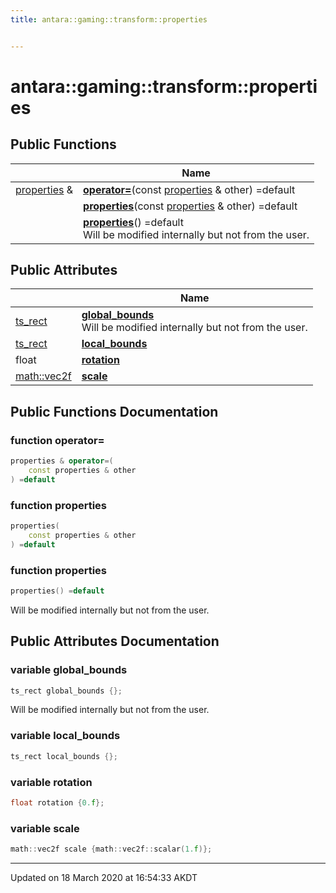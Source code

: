 ```yaml
---
title: antara::gaming::transform::properties


---
```


# antara::gaming::transform::properties















## Public Functions

|                | Name           |
| -------------- | -------------- |
| [properties](Classes/structantara_1_1gaming_1_1transform_1_1properties.md) & | **[operator=](Classes/structantara_1_1gaming_1_1transform_1_1properties.md#function-operator=)**(const [properties](Classes/structantara_1_1gaming_1_1transform_1_1properties.md) & other) =default  |
|  | **[properties](Classes/structantara_1_1gaming_1_1transform_1_1properties.md#function-properties)**(const [properties](Classes/structantara_1_1gaming_1_1transform_1_1properties.md) & other) =default  |
|  | **[properties](Classes/structantara_1_1gaming_1_1transform_1_1properties.md#function-properties)**() =default <br>Will be modified internally but not from the user.  |


## Public Attributes

|                | Name           |
| -------------- | -------------- |
| [ts_rect](Classes/structantara_1_1gaming_1_1transform_1_1ts__rect.md) | **[global_bounds](Classes/structantara_1_1gaming_1_1transform_1_1properties.md#variable-global_bounds)** <br>Will be modified internally but not from the user.  |
| [ts_rect](Classes/structantara_1_1gaming_1_1transform_1_1ts__rect.md) | **[local_bounds](Classes/structantara_1_1gaming_1_1transform_1_1properties.md#variable-local_bounds)**  |
| float | **[rotation](Classes/structantara_1_1gaming_1_1transform_1_1properties.md#variable-rotation)**  |
| [math::vec2f](Classes/classantara_1_1gaming_1_1math_1_1basic__vector.md) | **[scale](Classes/structantara_1_1gaming_1_1transform_1_1properties.md#variable-scale)**  |










## Public Functions Documentation

### function operator=

```cpp
properties & operator=(
    const properties & other
) =default
```




























### function properties

```cpp
properties(
    const properties & other
) =default
```




























### function properties

```cpp
properties() =default
```

Will be modified internally but not from the user. 





























## Public Attributes Documentation

### variable global_bounds

```cpp
ts_rect global_bounds {};
```

Will be modified internally but not from the user. 



























### variable local_bounds

```cpp
ts_rect local_bounds {};
```




























### variable rotation

```cpp
float rotation {0.f};
```




























### variable scale

```cpp
math::vec2f scale {math::vec2f::scalar(1.f)};
```
































-------------------------------

Updated on 18 March 2020 at 16:54:33 AKDT